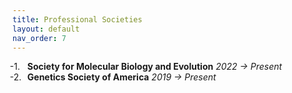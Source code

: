 ```yaml
---
title: Professional Societies
layout: default
nav_order: 7
---
```


<ol class="reversed">
	<li><b>Society for Molecular Biology and Evolution</b> <i>2022 &rarr; Present</i></li> 
	<li><b>Genetics Society of America</b> <i>2019 &rarr; Present</i></li>
</ol>

<style>
ol.reversed {
  counter-reset: reversed-counter; /* JavaScript will set the correct number */
}

ol.reversed li {
  list-style: none;
  counter-increment: reversed-counter -1;
  position: relative;
}

ol.reversed li::before {
  content: counter(reversed-counter, decimal) ". ";
  position: absolute;
  left: -2em;
}
</style>

<script>
  document.addEventListener("DOMContentLoaded", function () {
    document.querySelectorAll("ol.reversed").forEach(ol => {
      ol.style.counterReset = `reversed-counter ${ol.children.length + 1}`;
    });
  });
</script>
